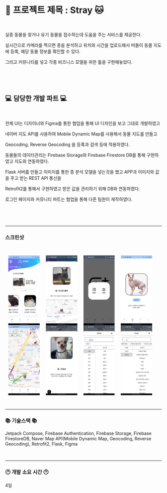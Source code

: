 # 🐶 프로젝트 제목 : Stray 🐱
&nbsp;

실종 동물을 찾거나 유기 동물을 접수하는데 도움을 주는 서비스를 제공한다.

실시간으로 카메라를 찍으면 종을 분석하고 위치와 시간을 업로드해서 떠돌이 동물 지도에 등록, 해당 동물 정보를 확인할 수 있다.

그리고 커뮤니티를 넣고 각종 비즈니스 모델을 위한 틀을 구현해놓았다.

&nbsp;

&nbsp;

## 💻 담당한 개발 파트 💻
&nbsp;

전체 UI는 디자이너와 Figma를 통한 협업을 통해 UI 디자인을 보고 그대로 개발하였고

네이버 지도 API를 사용하여 Mobile Dynamic Map를 사용해서 동물 지도를 만들고

Geocoding, Reverse Geocoding 을 등록과 검색 등에 적용하였다.

동물들의 데이터관리는 Firebase Storage와 Firebase Firestore DB를 통해 구현하였고 지도와 연동하였다.

Flask 서버를 만들고 이미지를 통한 종 분석 모델을 넣는것을 했고 APP과 이미지와 값을 주고 받는 REST API 통신을

Retrofit2를 통해서 구현하였고 받은 값을 관리하기 위해 DB와 연동하였다.

로그인 페이지와 커뮤니티 파트는 협업을 통해 다른 팀원이 제작하였다.

&nbsp;

&nbsp;
_____________________________________________________
### 스크린샷
   


&nbsp;
   
<div style="display: flex; flex-direction: row;">
    <img src="https://github.com/loyalflower0908/Strayy/blob/7b33d60d51a239d630c86ec4688d93f60d0ab12b/app%20screenshot/main.png" width="20%" height="20%" style="margin: 0 10px;">
    <img src="https://github.com/loyalflower0908/Strayy/blob/7b33d60d51a239d630c86ec4688d93f60d0ab12b/app%20screenshot/main%20animal.png" width="20%" height="20%" style="margin: 0 10px;">
    <img src="https://github.com/loyalflower0908/Strayy/blob/7b33d60d51a239d630c86ec4688d93f60d0ab12b/app%20screenshot/pic%20upload.png" width="20%" height="20%" style="margin: 0 10px;">
    <img src="https://github.com/loyalflower0908/Strayy/blob/7b33d60d51a239d630c86ec4688d93f60d0ab12b/app%20screenshot/pic%20analysis.png" width="20%" height="20%" style="margin: 0 10px;">
</div>

<div style="display: flex; flex-direction: row;">
    <img src="https://github.com/loyalflower0908/Strayy/blob/7b33d60d51a239d630c86ec4688d93f60d0ab12b/app%20screenshot/animal%20map.png" width="20%" height="20%" style="margin: 0 10px;">
    <img src="https://github.com/loyalflower0908/Strayy/blob/7b33d60d51a239d630c86ec4688d93f60d0ab12b/app%20screenshot/map%20animal%20info.png" width="20%" height="20%" style="margin: 0 10px;">
    <img src="https://github.com/loyalflower0908/Strayy/blob/7b33d60d51a239d630c86ec4688d93f60d0ab12b/app%20screenshot/location%20search.png" width="20%" height="20%" style="margin: 0 10px;">
    <img src="https://github.com/loyalflower0908/Strayy/blob/7b33d60d51a239d630c86ec4688d93f60d0ab12b/app%20screenshot/species%20search.png" width="20%" height="20%" style="margin: 0 10px;">
</div>

&nbsp;

_____________________________________________________
### 📚 기술스택 📚
Jetpack Compose, Firebase Authentication, Firebase Storage, Firebase FirestoreDB, Naver Map API(Mobile Dynamic Map, Geocoding, Reverse Geocoding), Retrofit2, Flask, Figma

&nbsp;

_____________________________________________________
### 🕐 개발 소요 시간 🕐
4일
